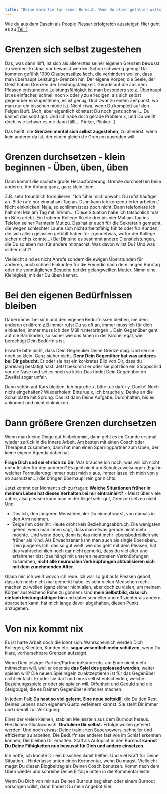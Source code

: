 ```yaml
---
title: "Deine Garantie für einen Burnout: Wenn Du allen gefallen willst. Teil 2"
---
```

Wie du aus dem Dasein als People Pleaser erfolgreich aussteigst: 
Hier geht es zu [Teil 1](/posts/)

# Grenzen sich selbst zugestehen
Das, was dann hilft, ist sich als allererstes seiner eigenen Grenzen bewusst zu werden. Erstmal nur bewusst werden. Schon schwierig genug! Da kommen gefühlt 1000 Glaubenssätze hoch, die verhindern wollen, dass man überhaupt Leistungs-Grenzen hat. Der eigene Körper, die Seele, der Geist haben Grenzen der Leistungsfähigkeit. Gerade auf die aus dem Pleasen entstandene Leistungsfähigkeit ist man besonders stolz. Überhaupt ist es einfacher, schnell noch x oder y zu erledigen, als sich selbst gegenüber einzugestehen, es ist genug. Und zwar zu einem Zeitpunkt, wo man nur ein bisschen müde ist. Nicht etwa, wenn Du komplett auf den Felgen läuft. (Ach, aber eigentlich könntest Du noch ganz schnell... Du kannst das so00 gut. Und ich habe doch gerade Problem x, und Du weißt doch, wie schwer es mir dann fällt... Plinker, Plinker...)

Das heißt: die **Grenzen mental sich selbst zugestehen**, zu allererst, wenn kein anderer da ist, der einem gleich die Grenzen ausreden will. 

# Grenzen durchsetzen - klein beginnen - Üben, üben, üben
Dann kommt die nächste große Herausforderung: Grenze durchsetzen beim anderen. Am Anfang ganz, ganz klein üben.  

Z.B. sehr freundlich formulieren: "Ich fühle mich unwohl. Du rufst häufiger an. Bitte rufe nur einmal am Tag an. Dann kann ich konzentrierter arbeiten." Nicht einknicken! Naja, so schlimm ist es doch nicht. Dann telefoniere ich halt drei Mal am Tag mit ihr/ihm... (Diese Situation habe ich tatsächlich mal im Büro erlebt. Ein früherer Kollege flötete drei bis vier Mal am Tag ins Telefon seiner Parnterin Mut zu. Das hat er auch für die Sekretärin gemacht, die wegen schlechter Laune sich nicht arbeitsfähig fühlte oder für Kunden, die sich allein gelassen gefühlt haben für irgendetwas, wofür der Kollege sicher nichts konnte...) Bei Dir sind es bestimmt andere Dienstleistungen, die Du so eben mal für andere mitmachst. Was davon willst Du? Und was sicher nicht?

Vielleicht sind es nicht Anrufe sondern die ewigen Überstunden für anderen, noch schnell Einkaufen für die Freundin nach dem langen Bürotag oder die sonntäglichen Besuche bei der gelangweilten Mutter. Nimm eine Kleinigkeit, mit der Du üben kannst. 

# Bei den eigenen Bedürfnissen bleiben
Dabei immer bei sich und den eigenen Bedürfnissen bleiben, nie dem anderen erklären: z.B.immer rufst Du so oft an, immer muss ich für dich einkaufen, immer muss ich den Müll runterbringen... Dein Gegenüber geht auf die Barrikaden, so sicher wie das Amen in der Kirche, egal, wie berechtigt Dein Bedürfnis ist. 

Erwarte bitte nicht, dass Dein Gegenüber Deine Grenze mag. Und sei sie noch so klein. Ganz sicher nicht. **Denn Dein Gegenüber hat was anderes bei Dir gebucht.** Er oder sie hat ein konkretes Bild von Dir, dass du jahrelang bestätigt hast. Jetzt bekommt er oder sie plötzlich ein Stoppschild vor die Nase und sei es noch so klein. Das findet Dein Gegenüber im Zweifel sogar unfair. 

Dann schön auf Kurs bleiben. Ich brauche x, bitte tue dafür y. Danke! Noch nicht eingehalten? Wiederholen: Bitte tue x, ich brauche y. Denke an die Schallplatte mit Sprung. Das ist dann Deine Aufgabe. Durchhalten, bis es ankommt und nicht einknicken.  

# Dann größere Grenzen durchsetzen
Wenn man kleine Dinge gut hinbekommt, dann geht es im Grunde erstmal wieder zurück in die innere Arbeit. Am besten mit einen Coach oder Therapeut zusammen, dann hat man einen Sparringpartner zum Üben, der keine eigene Agenda dabei hat. 

**Frage Dich und sei ehrlich zu Dir**: Was brauche ich noch, was will ich nicht mehr leisten für den anderen? Es geht nicht um Schuldzuweisungen (Egal in welcher Formulierung: immer nutzt mich x aus, immer lasse ich mich von y so ausnutzen...) die bringen überhaupt rein gar nichts. 

Jetzt kommt der Moment sich zu fragen: **Welche Situationen früher in meinem Leben hat dieses Verhalten bei mir eintrainiert?** - Meist über viele Jahre, also pleasen kann man in der Regel sehr gut, Grenzen setzen nicht. Und 

- Das Ich, den jüngeren Menschen, der Du einmal warst, von damals in den Arm nehmen. 
- Zeige ihm oder ihr: Heute droht kein Beziehungsabbruch. Die wenigsten gehen, wenn man ihnen sagt, dass man etwas gerade nicht mehr möchte. Und wenn doch, dann ist das nicht mehr lebensbedrohlich wie früher als Kind. Als Erwachsener kann man auch als single überleben... Dein jüngeres Ich, das so gut weiß, wie das geht mit dem Pleasen, hat das wahrscheinlich noch gar nicht gemerkt, dass du viel älter und erfahrener bist (das hängt mit unseren neuronalen Verknüpfungen zusammen, **nicht alle neuronalen Verknüpfungen aktualisieren sich mit dem zunehmenden Alter.**

Glaub mir, ich weiß wovon ich rede. Ich war so gut aufs Pleasen gepolt, dass ich noch nicht mal gemerkt habe, es sehr vielen Menschen recht machen zu wollen (ganz sicher nicht allen, aber doch zu vielen, um meinem Körper ausreichend Ruhe zu gönnen). Und **mein Selbstbild, dass ich einfach leistungsfähiger bin** und daher schneller und effizienter als andere, abarbeiten kann, hat mich lange davon abgehalten, diesen Punkt anzugehen. 

# Von nix kommt nix
Es ist harte Arbeit doch die lohnt sich. Wahrscheinlich werden Dich Kollegen, Klienten, Kunden etc. **sogar wesentlich mehr schätzen,** wenn Du klare, vorhersehbare Grenzen aufzeigst. 

Wenn Dein jetziger Partner/Partnerin/Kunde etc. am Ende nicht mehr mitmachen will, weil er oder sie **das Spiel des gepleased werden**, weiter spielen will? Die neuen Spielregeln zu aktzeptieren ist für das Gegenüber nicht einfach. Er oder sie darf und muss selbst entscheiden, welche Beziehungsspiele er oder sie spielen will. Offenheit und Geduld sind die Steigbügel, die es Deinem Gegenüber einfacher machen. 

In jedem Fall: **Du hast so viel gelernt. Eine neue softskill,** die Du den Rest Deines Lebens nach eigenem Gusto verfeinern kannst. Sie steht Dir immer und überall zur Verfügung.

Einer der vielen kleinen, stabilen Meilenstein aus dem Burnout heraus. Herzlichen Glückwunsch. **Gratuliere Dir selbst.** Erfolge wollen gefeiert werden.
Und noch etwas: Deine trainierten Superpowers, schneller und effizienter zu arbeiten; Die Bedürfnisse anderer fast wie im Schlaf erkennen können; Die bleiben Dir  erhalten. Statt als Autopilot in den Burnout **kannst Du Deine Fähigkeiten nun bewusst für Dich und andere einsetzen**. 

Ich hoffe, ich konnte Dir ein bisschen damit helfen. Und viel Kraft für Deine Situation... Hinterlasse unten einen Kommentar, wenn Du magst. Vielleicht magst Du diesen Blogbeitrag als Deinen Coach benutzen. Komm nach dem Üben wieder und schreibe Deine Erfolge unten in die Kommentarleiste. 

Wenn Du Dich von mir aus Deinen Burnout begleiten oder einem Burnout vorsorgen willst, dann findest Du mein Angebot hier.
